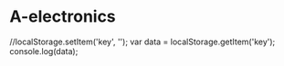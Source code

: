 # A-electronics
//localStorage.setItem('key', '');
var data = localStorage.getItem('key');
console.log(data);

